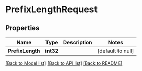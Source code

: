 # PrefixLengthRequest

## Properties
Name | Type | Description | Notes
------------ | ------------- | ------------- | -------------
**PrefixLength** | **int32** |  | [default to null]

[[Back to Model list]](../README.md#documentation-for-models) [[Back to API list]](../README.md#documentation-for-api-endpoints) [[Back to README]](../README.md)


